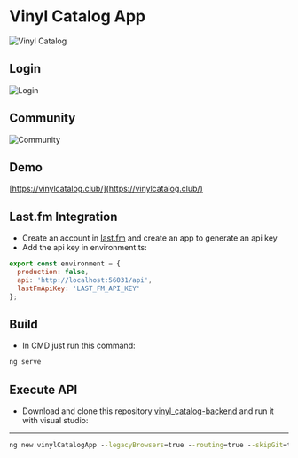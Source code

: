# Vinyl Catalog App

![Vinyl Catalog](https://user-images.githubusercontent.com/1715022/90344205-14ec0500-dfdd-11ea-82a3-b3d12a1881ce.gif)

## Login
![Login](https://user-images.githubusercontent.com/1715022/90343721-c5a3d580-dfd8-11ea-8068-8ef224ba55c5.png)

## Community
![Community](https://user-images.githubusercontent.com/1715022/90961752-a8f01d80-e470-11ea-9123-aeae10fee698.png)

## Demo
[https://vinylcatalog.club/](https://vinylcatalog.club/)

## Last.fm Integration
- Create an account in [last.fm](https://www.last.fm/api/) and create an app to generate an api key
- Add the api key in environment.ts:

```javascript
export const environment = {
  production: false,
  api: 'http://localhost:56031/api',
  lastFmApiKey: 'LAST_FM_API_KEY'
};
```

## Build
- In CMD just run this command:

```bash
ng serve
```

## Execute API
- Download and clone this repository [vinyl_catalog-backend](https://github.com/NESTicle/vinyl_catalog-backend) and run it with visual studio:

---

```cmd
ng new vinylCatalogApp --legacyBrowsers=true --routing=true --skipGit=true --skipTests=true --style=scss --verbose=true
```
